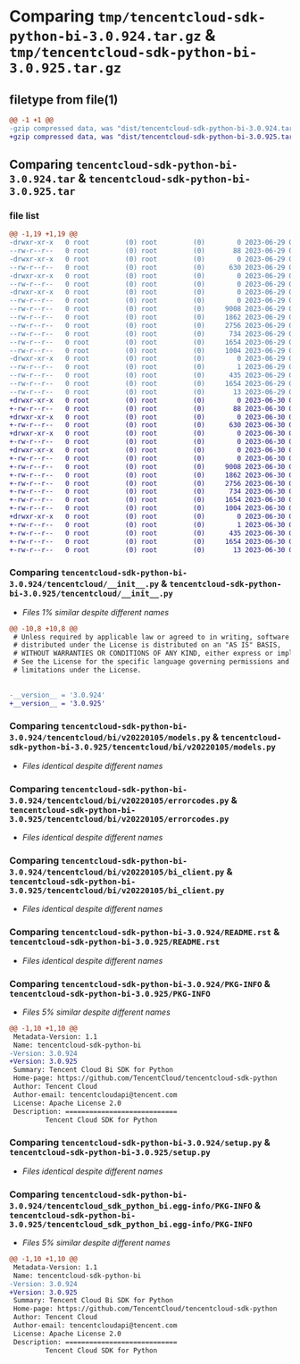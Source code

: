 # Comparing `tmp/tencentcloud-sdk-python-bi-3.0.924.tar.gz` & `tmp/tencentcloud-sdk-python-bi-3.0.925.tar.gz`

## filetype from file(1)

```diff
@@ -1 +1 @@
-gzip compressed data, was "dist/tencentcloud-sdk-python-bi-3.0.924.tar", last modified: Thu Jun 29 00:21:05 2023, max compression
+gzip compressed data, was "dist/tencentcloud-sdk-python-bi-3.0.925.tar", last modified: Fri Jun 30 02:00:29 2023, max compression
```

## Comparing `tencentcloud-sdk-python-bi-3.0.924.tar` & `tencentcloud-sdk-python-bi-3.0.925.tar`

### file list

```diff
@@ -1,19 +1,19 @@
-drwxr-xr-x   0 root         (0) root         (0)        0 2023-06-29 00:21:05.000000 tencentcloud-sdk-python-bi-3.0.924/
--rw-r--r--   0 root         (0) root         (0)       88 2023-06-29 00:21:05.000000 tencentcloud-sdk-python-bi-3.0.924/setup.cfg
-drwxr-xr-x   0 root         (0) root         (0)        0 2023-06-29 00:21:05.000000 tencentcloud-sdk-python-bi-3.0.924/tencentcloud/
--rw-r--r--   0 root         (0) root         (0)      630 2023-06-29 00:21:05.000000 tencentcloud-sdk-python-bi-3.0.924/tencentcloud/__init__.py
-drwxr-xr-x   0 root         (0) root         (0)        0 2023-06-29 00:21:05.000000 tencentcloud-sdk-python-bi-3.0.924/tencentcloud/bi/
--rw-r--r--   0 root         (0) root         (0)        0 2023-06-29 00:21:05.000000 tencentcloud-sdk-python-bi-3.0.924/tencentcloud/bi/__init__.py
-drwxr-xr-x   0 root         (0) root         (0)        0 2023-06-29 00:21:05.000000 tencentcloud-sdk-python-bi-3.0.924/tencentcloud/bi/v20220105/
--rw-r--r--   0 root         (0) root         (0)        0 2023-06-29 00:21:05.000000 tencentcloud-sdk-python-bi-3.0.924/tencentcloud/bi/v20220105/__init__.py
--rw-r--r--   0 root         (0) root         (0)     9008 2023-06-29 00:21:05.000000 tencentcloud-sdk-python-bi-3.0.924/tencentcloud/bi/v20220105/models.py
--rw-r--r--   0 root         (0) root         (0)     1862 2023-06-29 00:21:05.000000 tencentcloud-sdk-python-bi-3.0.924/tencentcloud/bi/v20220105/errorcodes.py
--rw-r--r--   0 root         (0) root         (0)     2756 2023-06-29 00:21:05.000000 tencentcloud-sdk-python-bi-3.0.924/tencentcloud/bi/v20220105/bi_client.py
--rw-r--r--   0 root         (0) root         (0)      734 2023-06-29 00:21:05.000000 tencentcloud-sdk-python-bi-3.0.924/README.rst
--rw-r--r--   0 root         (0) root         (0)     1654 2023-06-29 00:21:05.000000 tencentcloud-sdk-python-bi-3.0.924/PKG-INFO
--rw-r--r--   0 root         (0) root         (0)     1004 2023-06-29 00:21:05.000000 tencentcloud-sdk-python-bi-3.0.924/setup.py
-drwxr-xr-x   0 root         (0) root         (0)        0 2023-06-29 00:21:05.000000 tencentcloud-sdk-python-bi-3.0.924/tencentcloud_sdk_python_bi.egg-info/
--rw-r--r--   0 root         (0) root         (0)        1 2023-06-29 00:21:05.000000 tencentcloud-sdk-python-bi-3.0.924/tencentcloud_sdk_python_bi.egg-info/dependency_links.txt
--rw-r--r--   0 root         (0) root         (0)      435 2023-06-29 00:21:05.000000 tencentcloud-sdk-python-bi-3.0.924/tencentcloud_sdk_python_bi.egg-info/SOURCES.txt
--rw-r--r--   0 root         (0) root         (0)     1654 2023-06-29 00:21:05.000000 tencentcloud-sdk-python-bi-3.0.924/tencentcloud_sdk_python_bi.egg-info/PKG-INFO
--rw-r--r--   0 root         (0) root         (0)       13 2023-06-29 00:21:05.000000 tencentcloud-sdk-python-bi-3.0.924/tencentcloud_sdk_python_bi.egg-info/top_level.txt
+drwxr-xr-x   0 root         (0) root         (0)        0 2023-06-30 02:00:29.000000 tencentcloud-sdk-python-bi-3.0.925/
+-rw-r--r--   0 root         (0) root         (0)       88 2023-06-30 02:00:29.000000 tencentcloud-sdk-python-bi-3.0.925/setup.cfg
+drwxr-xr-x   0 root         (0) root         (0)        0 2023-06-30 02:00:29.000000 tencentcloud-sdk-python-bi-3.0.925/tencentcloud/
+-rw-r--r--   0 root         (0) root         (0)      630 2023-06-30 02:00:29.000000 tencentcloud-sdk-python-bi-3.0.925/tencentcloud/__init__.py
+drwxr-xr-x   0 root         (0) root         (0)        0 2023-06-30 02:00:29.000000 tencentcloud-sdk-python-bi-3.0.925/tencentcloud/bi/
+-rw-r--r--   0 root         (0) root         (0)        0 2023-06-30 02:00:29.000000 tencentcloud-sdk-python-bi-3.0.925/tencentcloud/bi/__init__.py
+drwxr-xr-x   0 root         (0) root         (0)        0 2023-06-30 02:00:29.000000 tencentcloud-sdk-python-bi-3.0.925/tencentcloud/bi/v20220105/
+-rw-r--r--   0 root         (0) root         (0)        0 2023-06-30 02:00:29.000000 tencentcloud-sdk-python-bi-3.0.925/tencentcloud/bi/v20220105/__init__.py
+-rw-r--r--   0 root         (0) root         (0)     9008 2023-06-30 02:00:29.000000 tencentcloud-sdk-python-bi-3.0.925/tencentcloud/bi/v20220105/models.py
+-rw-r--r--   0 root         (0) root         (0)     1862 2023-06-30 02:00:29.000000 tencentcloud-sdk-python-bi-3.0.925/tencentcloud/bi/v20220105/errorcodes.py
+-rw-r--r--   0 root         (0) root         (0)     2756 2023-06-30 02:00:29.000000 tencentcloud-sdk-python-bi-3.0.925/tencentcloud/bi/v20220105/bi_client.py
+-rw-r--r--   0 root         (0) root         (0)      734 2023-06-30 02:00:29.000000 tencentcloud-sdk-python-bi-3.0.925/README.rst
+-rw-r--r--   0 root         (0) root         (0)     1654 2023-06-30 02:00:29.000000 tencentcloud-sdk-python-bi-3.0.925/PKG-INFO
+-rw-r--r--   0 root         (0) root         (0)     1004 2023-06-30 02:00:29.000000 tencentcloud-sdk-python-bi-3.0.925/setup.py
+drwxr-xr-x   0 root         (0) root         (0)        0 2023-06-30 02:00:29.000000 tencentcloud-sdk-python-bi-3.0.925/tencentcloud_sdk_python_bi.egg-info/
+-rw-r--r--   0 root         (0) root         (0)        1 2023-06-30 02:00:29.000000 tencentcloud-sdk-python-bi-3.0.925/tencentcloud_sdk_python_bi.egg-info/dependency_links.txt
+-rw-r--r--   0 root         (0) root         (0)      435 2023-06-30 02:00:29.000000 tencentcloud-sdk-python-bi-3.0.925/tencentcloud_sdk_python_bi.egg-info/SOURCES.txt
+-rw-r--r--   0 root         (0) root         (0)     1654 2023-06-30 02:00:29.000000 tencentcloud-sdk-python-bi-3.0.925/tencentcloud_sdk_python_bi.egg-info/PKG-INFO
+-rw-r--r--   0 root         (0) root         (0)       13 2023-06-30 02:00:29.000000 tencentcloud-sdk-python-bi-3.0.925/tencentcloud_sdk_python_bi.egg-info/top_level.txt
```

### Comparing `tencentcloud-sdk-python-bi-3.0.924/tencentcloud/__init__.py` & `tencentcloud-sdk-python-bi-3.0.925/tencentcloud/__init__.py`

 * *Files 1% similar despite different names*

```diff
@@ -10,8 +10,8 @@
 # Unless required by applicable law or agreed to in writing, software
 # distributed under the License is distributed on an "AS IS" BASIS,
 # WITHOUT WARRANTIES OR CONDITIONS OF ANY KIND, either express or implied.
 # See the License for the specific language governing permissions and
 # limitations under the License.
 
 
-__version__ = '3.0.924'
+__version__ = '3.0.925'
```

### Comparing `tencentcloud-sdk-python-bi-3.0.924/tencentcloud/bi/v20220105/models.py` & `tencentcloud-sdk-python-bi-3.0.925/tencentcloud/bi/v20220105/models.py`

 * *Files identical despite different names*

### Comparing `tencentcloud-sdk-python-bi-3.0.924/tencentcloud/bi/v20220105/errorcodes.py` & `tencentcloud-sdk-python-bi-3.0.925/tencentcloud/bi/v20220105/errorcodes.py`

 * *Files identical despite different names*

### Comparing `tencentcloud-sdk-python-bi-3.0.924/tencentcloud/bi/v20220105/bi_client.py` & `tencentcloud-sdk-python-bi-3.0.925/tencentcloud/bi/v20220105/bi_client.py`

 * *Files identical despite different names*

### Comparing `tencentcloud-sdk-python-bi-3.0.924/README.rst` & `tencentcloud-sdk-python-bi-3.0.925/README.rst`

 * *Files identical despite different names*

### Comparing `tencentcloud-sdk-python-bi-3.0.924/PKG-INFO` & `tencentcloud-sdk-python-bi-3.0.925/PKG-INFO`

 * *Files 5% similar despite different names*

```diff
@@ -1,10 +1,10 @@
 Metadata-Version: 1.1
 Name: tencentcloud-sdk-python-bi
-Version: 3.0.924
+Version: 3.0.925
 Summary: Tencent Cloud Bi SDK for Python
 Home-page: https://github.com/TencentCloud/tencentcloud-sdk-python
 Author: Tencent Cloud
 Author-email: tencentcloudapi@tencent.com
 License: Apache License 2.0
 Description: ============================
         Tencent Cloud SDK for Python
```

### Comparing `tencentcloud-sdk-python-bi-3.0.924/setup.py` & `tencentcloud-sdk-python-bi-3.0.925/setup.py`

 * *Files identical despite different names*

### Comparing `tencentcloud-sdk-python-bi-3.0.924/tencentcloud_sdk_python_bi.egg-info/PKG-INFO` & `tencentcloud-sdk-python-bi-3.0.925/tencentcloud_sdk_python_bi.egg-info/PKG-INFO`

 * *Files 5% similar despite different names*

```diff
@@ -1,10 +1,10 @@
 Metadata-Version: 1.1
 Name: tencentcloud-sdk-python-bi
-Version: 3.0.924
+Version: 3.0.925
 Summary: Tencent Cloud Bi SDK for Python
 Home-page: https://github.com/TencentCloud/tencentcloud-sdk-python
 Author: Tencent Cloud
 Author-email: tencentcloudapi@tencent.com
 License: Apache License 2.0
 Description: ============================
         Tencent Cloud SDK for Python
```

